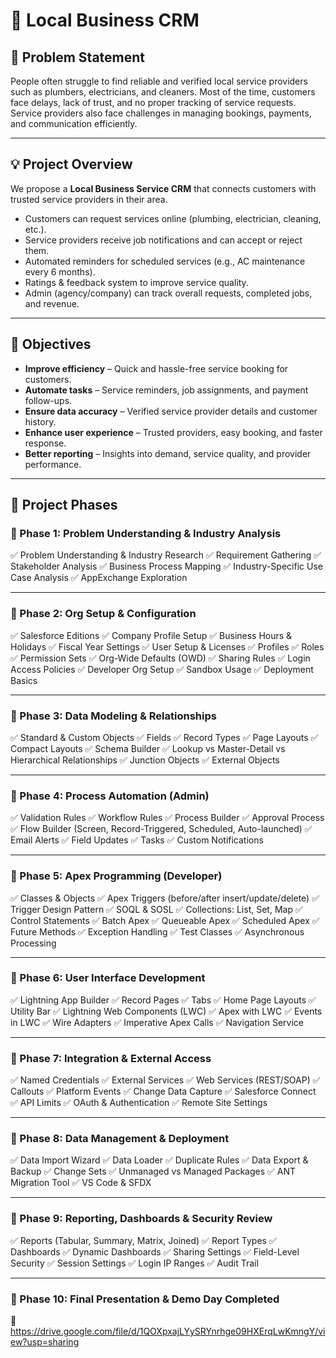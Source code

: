 
# 🌟 Local Business CRM

## 🧩 Problem Statement

People often struggle to find reliable and verified local service providers such as plumbers, electricians, and cleaners. Most of the time, customers face delays, lack of trust, and no proper tracking of service requests. Service providers also face challenges in managing bookings, payments, and communication efficiently.

---

## 💡 Project Overview

We propose a **Local Business Service CRM** that connects customers with trusted service providers in their area.

* Customers can request services online (plumbing, electrician, cleaning, etc.).
* Service providers receive job notifications and can accept or reject them.
* Automated reminders for scheduled services (e.g., AC maintenance every 6 months).
* Ratings & feedback system to improve service quality.
* Admin (agency/company) can track overall requests, completed jobs, and revenue.

---

## 🎯 Objectives

* **Improve efficiency** – Quick and hassle-free service booking for customers.
* **Automate tasks** – Service reminders, job assignments, and payment follow-ups.
* **Ensure data accuracy** – Verified service provider details and customer history.
* **Enhance user experience** – Trusted providers, easy booking, and faster response.
* **Better reporting** – Insights into demand, service quality, and provider performance.

---

## 🚀 Project Phases

### 📌 Phase 1: Problem Understanding & Industry Analysis

✅ Problem Understanding & Industry Research
✅ Requirement Gathering
✅ Stakeholder Analysis
✅ Business Process Mapping
✅ Industry-Specific Use Case Analysis
✅ AppExchange Exploration

---

### 📌 Phase 2: Org Setup & Configuration

✅ Salesforce Editions
✅ Company Profile Setup
✅ Business Hours & Holidays
✅ Fiscal Year Settings
✅ User Setup & Licenses
✅ Profiles
✅ Roles
✅ Permission Sets
✅ Org-Wide Defaults (OWD)
✅ Sharing Rules
✅ Login Access Policies
✅ Developer Org Setup
✅ Sandbox Usage
✅ Deployment Basics

---

### 📌 Phase 3: Data Modeling & Relationships

✅ Standard & Custom Objects
✅ Fields
✅ Record Types
✅ Page Layouts
✅ Compact Layouts
✅ Schema Builder
✅ Lookup vs Master-Detail vs Hierarchical Relationships
✅ Junction Objects
✅ External Objects

---

### 📌 Phase 4: Process Automation (Admin)

✅ Validation Rules
✅ Workflow Rules
✅ Process Builder
✅ Approval Process
✅ Flow Builder (Screen, Record-Triggered, Scheduled, Auto-launched)
✅ Email Alerts
✅ Field Updates
✅ Tasks
✅ Custom Notifications

---

### 📌 Phase 5: Apex Programming (Developer)

✅ Classes & Objects
✅ Apex Triggers (before/after insert/update/delete)
✅ Trigger Design Pattern
✅ SOQL & SOSL
✅ Collections: List, Set, Map
✅ Control Statements
✅ Batch Apex
✅ Queueable Apex
✅ Scheduled Apex
✅ Future Methods
✅ Exception Handling
✅ Test Classes
✅ Asynchronous Processing

---

### 📌 Phase 6: User Interface Development

✅ Lightning App Builder
✅ Record Pages
✅ Tabs
✅ Home Page Layouts
✅ Utility Bar
✅ Lightning Web Components (LWC)
✅ Apex with LWC
✅ Events in LWC
✅ Wire Adapters
✅ Imperative Apex Calls
✅ Navigation Service

---

### 📌 Phase 7: Integration & External Access

✅ Named Credentials
✅ External Services
✅ Web Services (REST/SOAP)
✅ Callouts
✅ Platform Events
✅ Change Data Capture
✅ Salesforce Connect
✅ API Limits
✅ OAuth & Authentication
✅ Remote Site Settings

---

### 📌 Phase 8: Data Management & Deployment

✅ Data Import Wizard
✅ Data Loader
✅ Duplicate Rules
✅ Data Export & Backup
✅ Change Sets
✅ Unmanaged vs Managed Packages
✅ ANT Migration Tool
✅ VS Code & SFDX

---

### 📌 Phase 9: Reporting, Dashboards & Security Review

✅ Reports (Tabular, Summary, Matrix, Joined)
✅ Report Types
✅ Dashboards
✅ Dynamic Dashboards
✅ Sharing Settings
✅ Field-Level Security
✅ Session Settings
✅ Login IP Ranges
✅ Audit Trail

---

### 📌 Phase 10: Final Presentation & Demo Day Completed

🎥 https://drive.google.com/file/d/1QOXpxajLYySRYnrhge09HXErqLwKmngY/view?usp=sharing 



